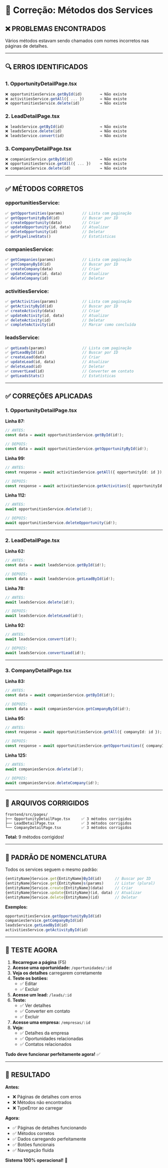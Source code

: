 # 🔧 Correção: Métodos dos Services

## ❌ **PROBLEMAS ENCONTRADOS**

Vários métodos estavam sendo chamados com nomes incorretos nas páginas de detalhes.

---

## 🔍 **ERROS IDENTIFICADOS**

### **1. OpportunityDetailPage.tsx**
```typescript
❌ opportunitiesService.getById(id)        → Não existe
❌ activitiesService.getAll({ ... })       → Não existe
❌ opportunitiesService.delete(id)         → Não existe
```

### **2. LeadDetailPage.tsx**
```typescript
❌ leadsService.getById(id)                → Não existe
❌ leadsService.delete(id)                 → Não existe
❌ leadsService.convert(id)                → Não existe
```

### **3. CompanyDetailPage.tsx**
```typescript
❌ companiesService.getById(id)            → Não existe
❌ opportunitiesService.getAll({ ... })    → Não existe
❌ companiesService.delete(id)             → Não existe
```

---

## ✅ **MÉTODOS CORRETOS**

### **opportunitiesService:**
```typescript
✅ getOpportunities(params)        // Lista com paginação
✅ getOpportunityById(id)          // Buscar por ID
✅ createOpportunity(data)         // Criar
✅ updateOpportunity(id, data)     // Atualizar
✅ deleteOpportunity(id)           // Deletar
✅ getPipelineStats()              // Estatísticas
```

### **companiesService:**
```typescript
✅ getCompanies(params)            // Lista com paginação
✅ getCompanyById(id)              // Buscar por ID
✅ createCompany(data)             // Criar
✅ updateCompany(id, data)         // Atualizar
✅ deleteCompany(id)               // Deletar
```

### **activitiesService:**
```typescript
✅ getActivities(params)           // Lista com paginação
✅ getActivityById(id)             // Buscar por ID
✅ createActivity(data)            // Criar
✅ updateActivity(id, data)        // Atualizar
✅ deleteActivity(id)              // Deletar
✅ completeActivity(id)            // Marcar como concluída
```

### **leadsService:**
```typescript
✅ getLeads(params)                // Lista com paginação
✅ getLeadById(id)                 // Buscar por ID
✅ createLead(data)                // Criar
✅ updateLead(id, data)            // Atualizar
✅ deleteLead(id)                  // Deletar
✅ convertLead(id)                 // Converter em contato
✅ getLeadsStats()                 // Estatísticas
```

---

## ✅ **CORREÇÕES APLICADAS**

### **1. OpportunityDetailPage.tsx**

**Linha 87:**
```typescript
// ANTES:
const data = await opportunitiesService.getById(id!);

// DEPOIS:
const data = await opportunitiesService.getOpportunityById(id!);
```

**Linha 99:**
```typescript
// ANTES:
const response = await activitiesService.getAll({ opportunityId: id });

// DEPOIS:
const response = await activitiesService.getActivities({ opportunityId: id });
```

**Linha 112:**
```typescript
// ANTES:
await opportunitiesService.delete(id!);

// DEPOIS:
await opportunitiesService.deleteOpportunity(id!);
```

---

### **2. LeadDetailPage.tsx**

**Linha 62:**
```typescript
// ANTES:
const data = await leadsService.getById(id!);

// DEPOIS:
const data = await leadsService.getLeadById(id!);
```

**Linha 78:**
```typescript
// ANTES:
await leadsService.delete(id!);

// DEPOIS:
await leadsService.deleteLead(id!);
```

**Linha 92:**
```typescript
// ANTES:
await leadsService.convert(id!);

// DEPOIS:
await leadsService.convertLead(id!);
```

---

### **3. CompanyDetailPage.tsx**

**Linha 83:**
```typescript
// ANTES:
const data = await companiesService.getById(id!);

// DEPOIS:
const data = await companiesService.getCompanyById(id!);
```

**Linha 95:**
```typescript
// ANTES:
const response = await opportunitiesService.getAll({ companyId: id });

// DEPOIS:
const response = await opportunitiesService.getOpportunities({ companyId: id });
```

**Linha 125:**
```typescript
// ANTES:
await companiesService.delete(id!);

// DEPOIS:
await companiesService.deleteCompany(id!);
```

---

## 📁 **ARQUIVOS CORRIGIDOS**

```
frontend/src/pages/
├── OpportunityDetailPage.tsx     ✅ 3 métodos corrigidos
├── LeadDetailPage.tsx            ✅ 3 métodos corrigidos
└── CompanyDetailPage.tsx         ✅ 3 métodos corrigidos
```

**Total:** 9 métodos corrigidos!

---

## 🎯 **PADRÃO DE NOMENCLATURA**

Todos os services seguem o mesmo padrão:

```typescript
{entityName}Service.get{EntityName}ById(id)      // Buscar por ID
{entityName}Service.get{EntityName}s(params)     // Listar (plural)
{entityName}Service.create{EntityName}(data)     // Criar
{entityName}Service.update{EntityName}(id, data) // Atualizar
{entityName}Service.delete{EntityName}(id)       // Deletar
```

**Exemplos:**
```typescript
opportunitiesService.getOpportunityById(id)
companiesService.getCompanyById(id)
leadsService.getLeadById(id)
activitiesService.getActivityById(id)
```

---

## 🧪 **TESTE AGORA**

1. **Recarregue a página** (F5)
2. **Acesse uma oportunidade:** `/oportunidades/:id`
3. **Veja os detalhes** carregarem corretamente
4. **Teste os botões:**
   - ✅ Editar
   - ✅ Excluir
5. **Acesse um lead:** `/leads/:id`
6. **Teste:**
   - ✅ Ver detalhes
   - ✅ Converter em contato
   - ✅ Excluir
7. **Acesse uma empresa:** `/empresas/:id`
8. **Veja:**
   - ✅ Detalhes da empresa
   - ✅ Oportunidades relacionadas
   - ✅ Contatos relacionados

**Tudo deve funcionar perfeitamente agora!** ✅

---

## 🎉 **RESULTADO**

**Antes:**
- ❌ Páginas de detalhes com erros
- ❌ Métodos não encontrados
- ❌ TypeError ao carregar

**Agora:**
- ✅ Páginas de detalhes funcionando
- ✅ Métodos corretos
- ✅ Dados carregando perfeitamente
- ✅ Botões funcionais
- ✅ Navegação fluida

**Sistema 100% operacional!** 🚀

